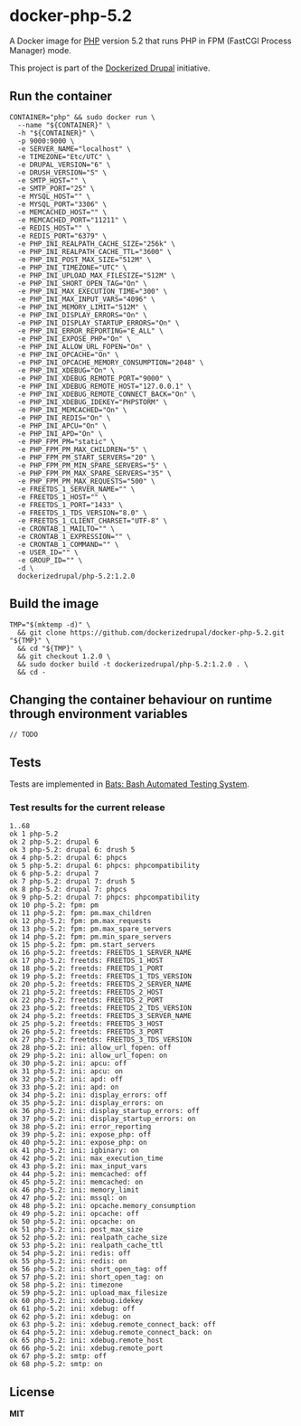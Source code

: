 # docker-php-5.2

A Docker image for [PHP](http://php.net/) version 5.2 that runs PHP in FPM (FastCGI Process Manager) mode.

This project is part of the [Dockerized Drupal](https://dockerizedrupal.com/) initiative.

## Run the container

    CONTAINER="php" && sudo docker run \
      --name "${CONTAINER}" \
      -h "${CONTAINER}" \
      -p 9000:9000 \
      -e SERVER_NAME="localhost" \
      -e TIMEZONE="Etc/UTC" \
      -e DRUPAL_VERSION="6" \
      -e DRUSH_VERSION="5" \
      -e SMTP_HOST="" \
      -e SMTP_PORT="25" \
      -e MYSQL_HOST="" \
      -e MYSQL_PORT="3306" \
      -e MEMCACHED_HOST="" \
      -e MEMCACHED_PORT="11211" \
      -e REDIS_HOST="" \
      -e REDIS_PORT="6379" \
      -e PHP_INI_REALPATH_CACHE_SIZE="256k" \
      -e PHP_INI_REALPATH_CACHE_TTL="3600" \
      -e PHP_INI_POST_MAX_SIZE="512M" \
      -e PHP_INI_TIMEZONE="UTC" \
      -e PHP_INI_UPLOAD_MAX_FILESIZE="512M" \
      -e PHP_INI_SHORT_OPEN_TAG="On" \
      -e PHP_INI_MAX_EXECUTION_TIME="300" \
      -e PHP_INI_MAX_INPUT_VARS="4096" \
      -e PHP_INI_MEMORY_LIMIT="512M" \
      -e PHP_INI_DISPLAY_ERRORS="On" \
      -e PHP_INI_DISPLAY_STARTUP_ERRORS="On" \
      -e PHP_INI_ERROR_REPORTING="E_ALL" \
      -e PHP_INI_EXPOSE_PHP="On" \
      -e PHP_INI_ALLOW_URL_FOPEN="On" \
      -e PHP_INI_OPCACHE="On" \
      -e PHP_INI_OPCACHE_MEMORY_CONSUMPTION="2048" \
      -e PHP_INI_XDEBUG="On" \
      -e PHP_INI_XDEBUG_REMOTE_PORT="9000" \
      -e PHP_INI_XDEBUG_REMOTE_HOST="127.0.0.1" \
      -e PHP_INI_XDEBUG_REMOTE_CONNECT_BACK="On" \
      -e PHP_INI_XDEBUG_IDEKEY="PHPSTORM" \
      -e PHP_INI_MEMCACHED="On" \
      -e PHP_INI_REDIS="On" \
      -e PHP_INI_APCU="On" \
      -e PHP_INI_APD="On" \
      -e PHP_FPM_PM="static" \
      -e PHP_FPM_PM_MAX_CHILDREN="5" \
      -e PHP_FPM_PM_START_SERVERS="20" \
      -e PHP_FPM_PM_MIN_SPARE_SERVERS="5" \
      -e PHP_FPM_PM_MAX_SPARE_SERVERS="35" \
      -e PHP_FPM_PM_MAX_REQUESTS="500" \
      -e FREETDS_1_SERVER_NAME="" \
      -e FREETDS_1_HOST="" \
      -e FREETDS_1_PORT="1433" \
      -e FREETDS_1_TDS_VERSION="8.0" \
      -e FREETDS_1_CLIENT_CHARSET="UTF-8" \
      -e CRONTAB_1_MAILTO="" \
      -e CRONTAB_1_EXPRESSION="" \
      -e CRONTAB_1_COMMAND="" \
      -e USER_ID="" \
      -e GROUP_ID="" \
      -d \
      dockerizedrupal/php-5.2:1.2.0

## Build the image

    TMP="$(mktemp -d)" \
      && git clone https://github.com/dockerizedrupal/docker-php-5.2.git "${TMP}" \
      && cd "${TMP}" \
      && git checkout 1.2.0 \
      && sudo docker build -t dockerizedrupal/php-5.2:1.2.0 . \
      && cd -

## Changing the container behaviour on runtime through environment variables

    // TODO

## Tests

Tests are implemented in [Bats: Bash Automated Testing System](https://github.com/sstephenson/bats).

### Test results for the current release

    1..68
    ok 1 php-5.2
    ok 2 php-5.2: drupal 6
    ok 3 php-5.2: drupal 6: drush 5
    ok 4 php-5.2: drupal 6: phpcs
    ok 5 php-5.2: drupal 6: phpcs: phpcompatibility
    ok 6 php-5.2: drupal 7
    ok 7 php-5.2: drupal 7: drush 5
    ok 8 php-5.2: drupal 7: phpcs
    ok 9 php-5.2: drupal 7: phpcs: phpcompatibility
    ok 10 php-5.2: fpm: pm
    ok 11 php-5.2: fpm: pm.max_children
    ok 12 php-5.2: fpm: pm.max_requests
    ok 13 php-5.2: fpm: pm.max_spare_servers
    ok 14 php-5.2: fpm: pm.min_spare_servers
    ok 15 php-5.2: fpm: pm.start_servers
    ok 16 php-5.2: freetds: FREETDS_1_SERVER_NAME
    ok 17 php-5.2: freetds: FREETDS_1_HOST
    ok 18 php-5.2: freetds: FREETDS_1_PORT
    ok 19 php-5.2: freetds: FREETDS_1_TDS_VERSION
    ok 20 php-5.2: freetds: FREETDS_2_SERVER_NAME
    ok 21 php-5.2: freetds: FREETDS_2_HOST
    ok 22 php-5.2: freetds: FREETDS_2_PORT
    ok 23 php-5.2: freetds: FREETDS_2_TDS_VERSION
    ok 24 php-5.2: freetds: FREETDS_3_SERVER_NAME
    ok 25 php-5.2: freetds: FREETDS_3_HOST
    ok 26 php-5.2: freetds: FREETDS_3_PORT
    ok 27 php-5.2: freetds: FREETDS_3_TDS_VERSION
    ok 28 php-5.2: ini: allow_url_fopen: off
    ok 29 php-5.2: ini: allow_url_fopen: on
    ok 30 php-5.2: ini: apcu: off
    ok 31 php-5.2: ini: apcu: on
    ok 32 php-5.2: ini: apd: off
    ok 33 php-5.2: ini: apd: on
    ok 34 php-5.2: ini: display_errors: off
    ok 35 php-5.2: ini: display_errors: on
    ok 36 php-5.2: ini: display_startup_errors: off
    ok 37 php-5.2: ini: display_startup_errors: on
    ok 38 php-5.2: ini: error_reporting
    ok 39 php-5.2: ini: expose_php: off
    ok 40 php-5.2: ini: expose_php: on
    ok 41 php-5.2: ini: igbinary: on
    ok 42 php-5.2: ini: max_execution_time
    ok 43 php-5.2: ini: max_input_vars
    ok 44 php-5.2: ini: memcached: off
    ok 45 php-5.2: ini: memcached: on
    ok 46 php-5.2: ini: memory_limit
    ok 47 php-5.2: ini: mssql: on
    ok 48 php-5.2: ini: opcache.memory_consumption
    ok 49 php-5.2: ini: opcache: off
    ok 50 php-5.2: ini: opcache: on
    ok 51 php-5.2: ini: post_max_size
    ok 52 php-5.2: ini: realpath_cache_size
    ok 53 php-5.2: ini: realpath_cache_ttl
    ok 54 php-5.2: ini: redis: off
    ok 55 php-5.2: ini: redis: on
    ok 56 php-5.2: ini: short_open_tag: off
    ok 57 php-5.2: ini: short_open_tag: on
    ok 58 php-5.2: ini: timezone
    ok 59 php-5.2: ini: upload_max_filesize
    ok 60 php-5.2: ini: xdebug.idekey
    ok 61 php-5.2: ini: xdebug: off
    ok 62 php-5.2: ini: xdebug: on
    ok 63 php-5.2: ini: xdebug.remote_connect_back: off
    ok 64 php-5.2: ini: xdebug.remote_connect_back: on
    ok 65 php-5.2: ini: xdebug.remote_host
    ok 66 php-5.2: ini: xdebug.remote_port
    ok 67 php-5.2: smtp: off
    ok 68 php-5.2: smtp: on

## License

**MIT**
